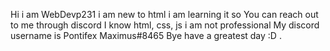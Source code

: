 Hi i am WebDevp231 i am new to html i am learning it so 
You can reach out to me through discord
I know html, css, js i am not professional 
My discord username is Pontifex  Maximus#8465
Bye have a greatest day :D .
